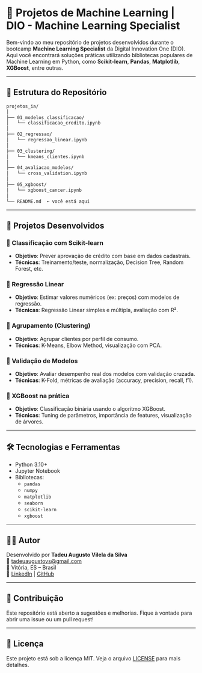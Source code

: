 
# 🤖 Projetos de Machine Learning | DIO - Machine Learning Specialist

Bem-vindo ao meu repositório de projetos desenvolvidos durante o bootcamp **Machine Learning Specialist** da Digital Innovation One (DIO). Aqui você encontrará soluções práticas utilizando bibliotecas populares de Machine Learning em Python, como **Scikit-learn**, **Pandas**, **Matplotlib**, **XGBoost**, entre outras.

---

## 📁 Estrutura do Repositório

```bash
projetos_ia/
│
├── 01_modelos_classificacao/
│   └── classificacao_credito.ipynb
│
├── 02_regressao/
│   └── regressao_linear.ipynb
│
├── 03_clustering/
│   └── kmeans_clientes.ipynb
│
├── 04_avaliacao_modelos/
│   └── cross_validation.ipynb
│
├── 05_xgboost/
│   └── xgboost_cancer.ipynb
│
└── README.md  ← você está aqui
```

---

## 🚀 Projetos Desenvolvidos

### 📌 Classificação com Scikit-learn
- **Objetivo**: Prever aprovação de crédito com base em dados cadastrais.
- **Técnicas**: Treinamento/teste, normalização, Decision Tree, Random Forest, etc.

### 📌 Regressão Linear
- **Objetivo**: Estimar valores numéricos (ex: preços) com modelos de regressão.
- **Técnicas**: Regressão Linear simples e múltipla, avaliação com R².

### 📌 Agrupamento (Clustering)
- **Objetivo**: Agrupar clientes por perfil de consumo.
- **Técnicas**: K-Means, Elbow Method, visualização com PCA.

### 📌 Validação de Modelos
- **Objetivo**: Avaliar desempenho real dos modelos com validação cruzada.
- **Técnicas**: K-Fold, métricas de avaliação (accuracy, precision, recall, f1).

### 📌 XGBoost na prática
- **Objetivo**: Classificação binária usando o algoritmo XGBoost.
- **Técnicas**: Tuning de parâmetros, importância de features, visualização de árvores.

---

## 🛠️ Tecnologias e Ferramentas

- Python 3.10+
- Jupyter Notebook
- Bibliotecas:
  - `pandas`
  - `numpy`
  - `matplotlib`
  - `seaborn`
  - `scikit-learn`
  - `xgboost`

---

## 👨‍💻 Autor

Desenvolvido por **Tadeu Augusto Vilela da Silva**  
📧 tadeuaugustovs@gmail.com  
📍 Vitória, ES – Brasil  
🔗 [LinkedIn](https://www.linkedin.com/in/tadeuaugustovs) | [GitHub](https://github.com/tadeuaugustovs)

---

## 🌟 Contribuição

Este repositório está aberto a sugestões e melhorias. Fique à vontade para abrir uma issue ou um pull request!

---

## 📜 Licença

Este projeto está sob a licença MIT. Veja o arquivo [LICENSE](LICENSE) para mais detalhes.

